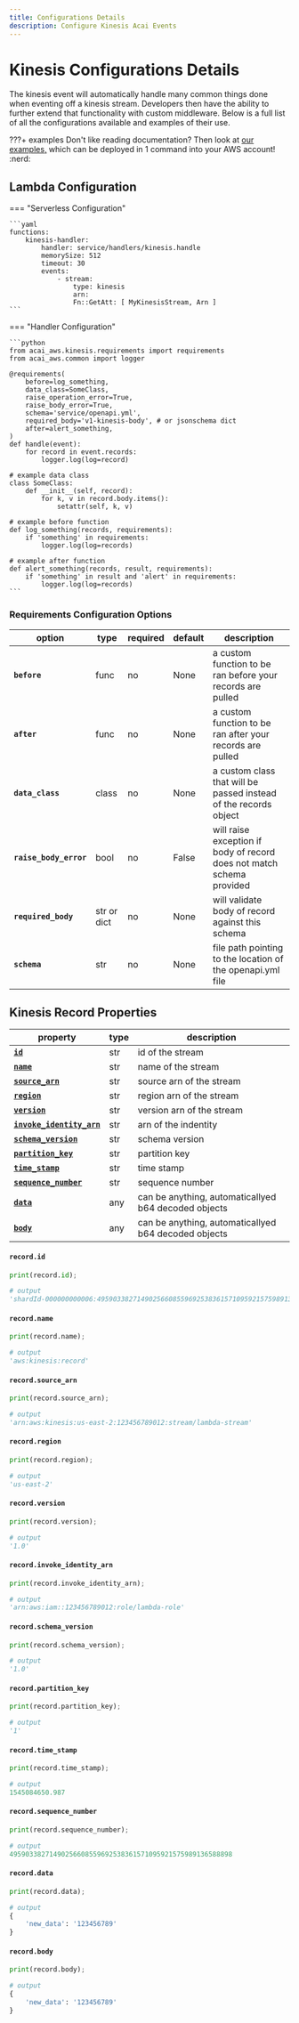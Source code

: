```yaml
---
title: Configurations Details
description: Configure Kinesis Acai Events
---
```


# Kinesis Configurations Details

The kinesis event will automatically handle many common things done when eventing off a kinesis stream. 
Developers then have the ability to further extend that functionality with custom middleware. 
Below is a full list of all the configurations available and examples of their use.

???+ examples
    Don't like reading documentation? Then look at 
    [our examples,](https://github.com/syngenta/acai-python-docs/blob/main/examples/kinesis) which can be deployed 
    in 1 command into your AWS account! :nerd:

## Lambda Configuration

=== "Serverless Configuration"

    ```yaml
    functions:
        kinesis-handler:
            handler: service/handlers/kinesis.handle
            memorySize: 512
            timeout: 30
            events:
                - stream:
                    type: kinesis
                    arn:
                    Fn::GetAtt: [ MyKinesisStream, Arn ]
    ```

=== "Handler Configuration"

    ```python
    from acai_aws.kinesis.requirements import requirements
    from acai_aws.common import logger

    @requirements(
        before=log_something,
        data_class=SomeClass,
        raise_operation_error=True,
        raise_body_error=True,
        schema='service/openapi.yml',
        required_body='v1-kinesis-body', # or jsonschema dict
        after=alert_something,
    )
    def handle(event):
        for record in event.records:
            logger.log(log=record)

    # example data class
    class SomeClass:
        def __init__(self, record):
            for k, v in record.body.items():
                setattr(self, k, v)

    # example before function
    def log_something(records, requirements):
        if 'something' in requirements:
            logger.log(log=records) 

    # example after function
    def alert_something(records, result, requirements):
        if 'something' in result and 'alert' in requirements:
            logger.log(log=records)
    ```

### Requirements Configuration Options

| option                      | type        | required | default                           | description                                                               |
|-----------------------------|-------------|----------|-----------------------------------|---------------------------------------------------------------------------|
| **`before`**                | func        | no       | None                              | a custom function to be ran before your records are pulled                |
| **`after`**                 | func        | no       | None                              | a custom function to be ran after your records are pulled                 |
| **`data_class`**            | class       | no       | None                              | a custom class that will be passed instead of the records object          |
| **`raise_body_error`**      | bool        | no       | False                             | will raise exception if body of record does not match schema provided     |
| **`required_body`**         | str or dict | no       | None                              | will validate body of record against this schema                          |
| **`schema`**                | str         | no       | None                              | file path pointing to the location of the openapi.yml file                |

## Kinesis Record Properties

| property                                                                    | type   | description                                          |
|-----------------------------------------------------------------------------|--------|------------------------------------------------------|
| **[`id`](/acai-python-docs/kinesis/configuration-details/#recordid)**                                   | str    | id of the stream                                     |
| **[`name`](/acai-python-docs/kinesis/configuration-details/#recordname)**                               | str    | name of the stream                                   |
| **[`source_arn`](/acai-python-docs/kinesis/configuration-details/#recordsource_arn)**                   | str    | source arn of the stream                             |
| **[`region`](/acai-python-docs/kinesis/configuration-details/#recordregion)**                           | str    | region arn of the stream                             |
| **[`version`](/acai-python-docs/kinesis/configuration-details/#recordversion)**                         | str    | version arn of the stream                            |
| **[`invoke_identity_arn`](/acai-python-docs/kinesis/configuration-details/#recordinvoke_identity_arn)** | str    | arn of the indentity                                 |
| **[`schema_version`](/acai-python-docs/kinesis/configuration-details/#recordschema_version)**           | str    | schema version                                       |
| **[`partition_key`](/acai-python-docs/kinesis/configuration-details/#recordpartition_key)**             | str    | partition key                                        |
| **[`time_stamp`](/acai-python-docs/kinesis/configuration-details/#recordtime_stamp)**                   | str    | time stamp                                           |
| **[`sequence_number`](/acai-python-docs/kinesis/configuration-details/#recordsequence_number)**         | str    | sequence number                                      |
| **[`data`](/acai-python-docs/kinesis/configuration-details/#recorddata)**                               | any    | can be anything, automaticallyed b64 decoded objects |
| **[`body`](/acai-python-docs/kinesis/configuration-details/#recordbody)**                               | any    | can be anything, automaticallyed b64 decoded objects |


#### `record.id`

```python
print(record.id);

# output
'shardId-000000000006:49590338271490256608559692538361571095921575989136588898'
```

#### `record.name`

```python
print(record.name);

# output
'aws:kinesis:record'
```

#### `record.source_arn`

```python
print(record.source_arn);

# output
'arn:aws:kinesis:us-east-2:123456789012:stream/lambda-stream'
```

#### `record.region`

```python
print(record.region);

# output
'us-east-2'
```

#### `record.version`

```python
print(record.version);

# output
'1.0'
```

#### `record.invoke_identity_arn`

```python
print(record.invoke_identity_arn);

# output
'arn:aws:iam::123456789012:role/lambda-role'
```

#### `record.schema_version`

```python
print(record.schema_version);

# output
'1.0'
```

#### `record.partition_key`

```python
print(record.partition_key);

# output
'1'
```

#### `record.time_stamp`

```python
print(record.time_stamp);

# output
1545084650.987
```

#### `record.sequence_number`

```python
print(record.sequence_number);

# output
49590338271490256608559692538361571095921575989136588898
```

#### `record.data`

```python
print(record.data);

# output
{
    'new_data': '123456789'
}
```

#### `record.body`

```python
print(record.body);

# output
{
    'new_data': '123456789'
}
```